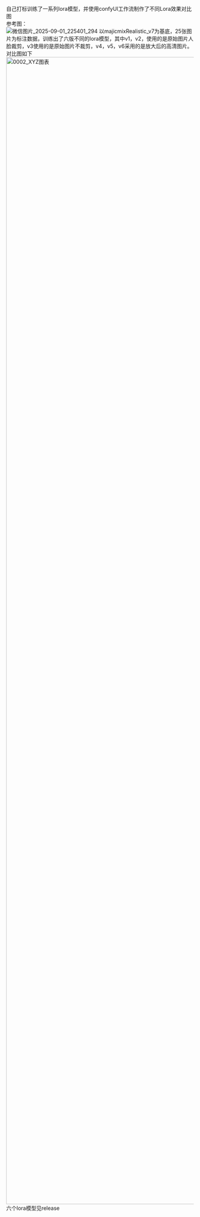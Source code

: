 自己打标训练了一系列lora模型，并使用confyUI工作流制作了不同Lora效果对比图  
参考图：  
![微信图片_2025-09-01_225401_294](https://github.com/user-attachments/assets/d07ba1b9-ec3b-4bbb-9be8-ede2b20a2f25)
以majicmixRealistic_v7为基底，25张图片为标注数据，训练出了六版不同的lora模型，其中v1，v2，使用的是原始图片人脸裁剪，v3使用的是原始图片不裁剪，v4，v5，v6采用的是放大后的高清图片。  
对比图如下  
<img width="13440" height="3072" alt="0002_XYZ图表" src="https://github.com/user-attachments/assets/20d39471-e218-42bb-aebe-1dfa404a1cee" />
六个lora模型见release
